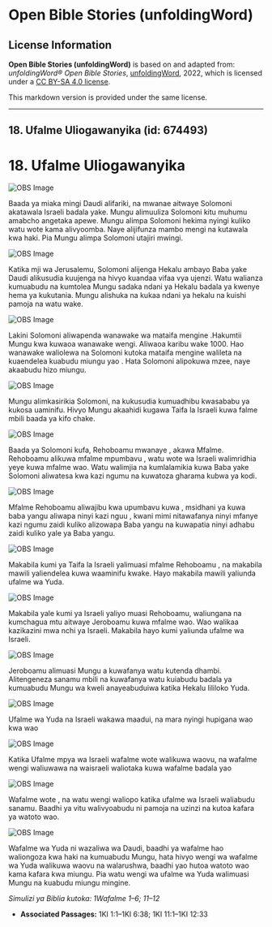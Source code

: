 # Open Bible Stories (unfoldingWord)

## License Information

**Open Bible Stories (unfoldingWord)** is based on and adapted from: _unfoldingWord® Open Bible Stories_, [unfoldingWord](https://unfoldingword.org/utw), 2022, which is licensed under a [CC BY-SA 4.0 license](https://creativecommons.org/licenses/by-sa/4.0/legalcode.en).

This markdown version is provided under the same license.



--------------------------------

## 18. Ufalme Uliogawanyika (id: 674493)

18\. Ufalme Uliogawanyika
=========================

![OBS Image](https://cdn.door43.org/obs/jpg/360px/obs-en-18-01.jpg)

Baada ya miaka mingi Daudi alifariki, na mwanae aitwaye Solomoni akatawala Israeli badala yake. Mungu alimuuliza Solomoni kitu muhumu amabcho angetaka apewe. Mungu alimpa Solomoni hekima nyingi kuliko watu wote kama alivyoomba. Naye alijifunza mambo mengi na kutawala kwa haki. Pia Mungu alimpa Solomoni utajiri mwingi.

![OBS Image](https://cdn.door43.org/obs/jpg/360px/obs-en-18-02.jpg)

Katika mji wa Jerusalemu, Solomoni alijenga Hekalu ambayo Baba yake Daudi alikusudia kuujenga na hivyo kuandaa vifaa vya ujenzi. Watu walianza kumuabudu na kumtolea Mungu sadaka ndani ya Hekalu badala ya kwenye hema ya kukutania. Mungu alishuka na kukaa ndani ya hekalu na kuishi pamoja na watu wake.

![OBS Image](https://cdn.door43.org/obs/jpg/360px/obs-en-18-03.jpg)

Lakini Solomoni aliwapenda wanawake wa mataifa mengine .Hakumtii Mungu kwa kuwaoa wanawake wengi. Aliwaoa karibu wake 1000\. Hao wanawake waliolewa na Solomoni kutoka mataifa mengine walileta na kuaendelea kuabudu miungu yao . Hata Solomoni alipokuwa mzee, naye akaabudu hizo miungu.

![OBS Image](https://cdn.door43.org/obs/jpg/360px/obs-en-18-04.jpg)

Mungu alimkasirikia Solomoni, na kukusudia kumuadhibu kwasababu ya kukosa uaminifu. Hivyo Mungu akaahidi kugawa Taifa la Israeli kuwa falme mbili baada ya kifo chake.

![OBS Image](https://cdn.door43.org/obs/jpg/360px/obs-en-18-05.jpg)

Baada ya Solomoni kufa, Rehoboamu mwanaye , akawa Mfalme. Rehoboamu alikuwa mfalme mpumbavu , watu wote wa Israeli walimridhia yeye kuwa mfalme wao. Watu walimjia na kumlalamikia kuwa Baba yake Solomoni aliwatesa kwa kazi ngumu na kuwatoza gharama kubwa ya kodi.

![OBS Image](https://cdn.door43.org/obs/jpg/360px/obs-en-18-06.jpg)

Mfalme Rehoboamu aliwajibu kwa upumbavu kuwa , msidhani ya kuwa baba yangu aliwapa ninyi kazi nguu , kwani mimi nitawafanya ninyi mfanye kazi ngumu zaidi kuliko alizowapa Baba yangu na kuwapatia ninyi adhabu zaidi kuliko yale ya Baba yangu.

![OBS Image](https://cdn.door43.org/obs/jpg/360px/obs-en-18-07.jpg)

Makabila kumi ya Taifa la Israeli yalimuasi mfalme Rehoboamu , na makabila mawili yaliendelea kuwa waaminifu kwake. Hayo makabila mawili yaliunda ufalme wa Yuda.

![OBS Image](https://cdn.door43.org/obs/jpg/360px/obs-en-18-08.jpg)

Makabila yale kumi ya Israeli yaliyo muasi Rehoboamu, waliungana na kumchagua mtu aitwaye Jeroboamu kuwa mfalme wao. Wao walikaa kazikazini mwa nchi ya Israeli. Makabila hayo kumi yaliunda ufalme wa Israeli.

![OBS Image](https://cdn.door43.org/obs/jpg/360px/obs-en-18-09.jpg)

Jeroboamu alimuasi Mungu a kuwafanya watu kutenda dhambi. Alitengeneza sanamu mbili na kuwafanya watu kuiabudu badala ya kumuabudu Mungu wa kweli anayeabuduiwa katika Hekalu lililoko Yuda.

![OBS Image](https://cdn.door43.org/obs/jpg/360px/obs-en-18-10.jpg)

Ufalme wa Yuda na Israeli wakawa maadui, na mara nyingi hupigana wao kwa wao

![OBS Image](https://cdn.door43.org/obs/jpg/360px/obs-en-18-11.jpg)

Katika Ufalme mpya wa Israeli wafalme wote walikuwa waovu, na wafalme wengi waliuwawa na waisraeli waliotaka kuwa wafalme badala yao

![OBS Image](https://cdn.door43.org/obs/jpg/360px/obs-en-18-12.jpg)

Wafalme wote , na watu wengi waliopo katika ufalme wa Israeli waliabudu sanamu. Baadhi ya vitu walivyoabudu ni pamoja na uzinzi na kutoa kafara ya watoto wao.

![OBS Image](https://cdn.door43.org/obs/jpg/360px/obs-en-18-13.jpg)

Wafalme wa Yuda ni wazaliwa wa Daudi, baadhi ya wafalme hao waliongoza kwa haki na kumuabudu Mungu, hata hivyo wengi wa wafalme wa Yuda walikuwa waovu na walarushwa, baadhi yao hutoa watoto wao kama kafara kwa miungu. Pia watu wengi wa ufalme wa Yuda walimuasi Mungu na kuabudu miungu mingine.

*Simulizi ya Biblia kutoka: 1Wafalme 1–6; 11–12*

* **Associated Passages:** 1KI 1:1–1KI 6:38; 1KI 11:1–1KI 12:33

